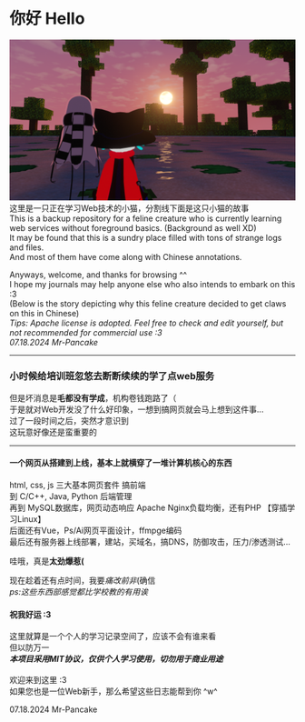 # 你好 Hello
![vrc.png](vrc.png "本地图片的描述")
这里是一只正在学习Web技术的小猫，分割线下面是这只小猫的故事<br/>
This is a backup repository for a feline creature who is currently learning web services without foreground basics. (Background as well XD)<br/>
It may be found that this is a sundry place filled with tons of strange logs and files. <br/>
And most of them have come along with Chinese annotations.<br/>

Anyways, welcome, and thanks for browsing ^^<br/>
I hope my journals may help anyone else who also intends to embark on this :3 <br/>
(Below is the story depicting why this feline creature decided to get claws on this in Chinese)<br/>
*Tips: Apache license is adopted. Feel free to check and edit yourself, but not recommended for commercial use :3*<br/>
*07.18.2024 Mr-Pancake*<br/>
***
### 小时候给培训班忽悠去断断续续的学了点web服务
但是坏消息是**毛都没有学成**，机构卷钱跑路了（<br/>
于是就对Web开发没了什么好印象，一想到搞网页就会马上想到这件事...<br/>
过了一段时间之后，突然才意识到<br/>
这玩意好像还是蛮重要的<br/>
***
#### 一个网页从搭建到上线，基本上就横穿了一堆计算机核心的东西
html, css, js 三大基本网页套件 搞前端<br/>
到 C/C++, Java, Python 后端管理<br/>
再到 MySQL数据库，网页动态响应 Apache Nginx负载均衡，还有PHP 【穿插学习Linux】<br/>
后面还有Vue，Ps/Ai网页平面设计，ffmpge编码<br/>
最后还有服务器上线部署，建站，买域名，搞DNS，防御攻击，压力/渗透测试... <br/>

哇哦，真是**太劲爆惹(**

现在趁着还有点时间，我要*痛改前非*(确信 <br/>
*ps:这些东西部感觉都比学校教的有用诶*
#### 祝我好运 :3

这里就算是一个个人的学习记录空间了，应该不会有谁来看<br/>
但以防万一<br/>
***本项目采用MIT协议，仅供个人学习使用，切勿用于商业用途***<br/>
<br/>
欢迎来到这里 :3 <br/>
如果您也是一位Web新手，那么希望这些日志能帮到你 ^w^ <br/>

07.18.2024 Mr-Pancake
